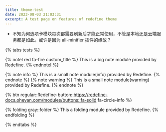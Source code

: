 ```yaml
---
title: theme-test
date: 2023-08-03 21:03:31
excerpt: A test page on features of redefine theme
---
```


- 不知为何选项卡模块每次都需要刷新后才能正常使用，不管是本地还是云端服务都是如此。或许是因为 all-minifier 插件的缘故？

{% tabs tests %}
<!-- tab note -->
{% notel red fa-fire custom_title %}
This is a big note module provided by Redefine.
{% endnotel %}

{% note info %}
This is a small note module(info) provided by Redefine.
{% endnote %}
{% note warning %}
This is a small note module(warning) provided by Redefine.
{% endnote %}
<!-- endtab -->
<!-- tab button -->
{% btn regular::Redefine-button::https://redefine-docs.ohevan.com/modules/buttons::fa-solid fa-circle-info %}
<!-- endtab -->
<!-- tab folding -->
{% folding gray::folder %}
This a folding module provided by Redefine.
{% endfolding %}
<!-- endtab -->
{% endtabs %}